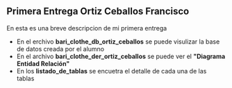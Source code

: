 ## Primera Entrega Ortiz Ceballos Francisco

  En esta es una breve descripcion de mi primera entrega

  - En el erchivo **bari_clothe_db_ortiz_ceballos** se puede visulizar la base de datos creada por el alumno
  - En el archivo **bari_clothe_der_ortiz_ceballos** se puede ver el **"Diagrama Entidad Relación"**
  - En los **listado_de_tablas** se encuetra el detalle de cada una de las tablas
